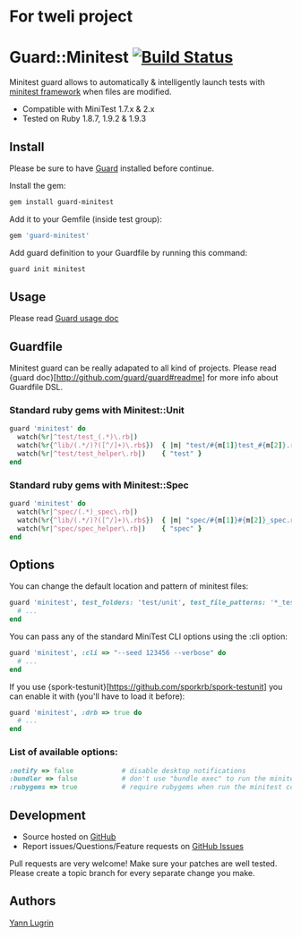 # For tweli project


Guard::Minitest [![Build Status](https://secure.travis-ci.org/guard/guard-minitest.png?branch=master)](http://travis-ci.org/guard/guard-minitest)
===============

Minitest guard allows to automatically & intelligently launch tests with
[minitest framework](http://github.com/seattlerb/minitest) when files are modified.

 * Compatible with MiniTest 1.7.x & 2.x
 * Tested on Ruby 1.8.7, 1.9.2 & 1.9.3

Install
-------

Please be sure to have [Guard](http://github.com/guard/guard) installed before continue.

Install the gem:

```bash
gem install guard-minitest
```

Add it to your Gemfile (inside test group):

```ruby
gem 'guard-minitest'
```

Add guard definition to your Guardfile by running this command:

```bash
guard init minitest
```

Usage
-----

Please read [Guard usage doc](http://github.com/guard/guard#readme)

Guardfile
---------

Minitest guard can be really adapated to all kind of projects.
Please read {guard doc}[http://github.com/guard/guard#readme] for more info about Guardfile DSL.

### Standard ruby gems with Minitest::Unit

```ruby
guard 'minitest' do
  watch(%r|^test/test_(.*)\.rb|)
  watch(%r{^lib/(.*/)?([^/]+)\.rb$})  { |m| "test/#{m[1]}test_#{m[2]}.rb" }
  watch(%r|^test/test_helper\.rb|)    { "test" }
end
```

### Standard ruby gems with Minitest::Spec

```ruby
guard 'minitest' do
  watch(%r|^spec/(.*)_spec\.rb|)
  watch(%r{^lib/(.*/)?([^/]+)\.rb$})  { |m| "spec/#{m[1]}#{m[2]}_spec.rb" }
  watch(%r|^spec/spec_helper\.rb|)    { "spec" }
end
```

Options
-------

You can change the default location and pattern of minitest files:

```ruby
guard 'minitest', test_folders: 'test/unit', test_file_patterns: '*_test.rb' do
  # ...
end
```

You can pass any of the standard MiniTest CLI options using the :cli option:

```ruby
guard 'minitest', :cli => "--seed 123456 --verbose" do
  # ...
end
```

If you use {spork-testunit}[https://github.com/sporkrb/spork-testunit] you can enable it with (you'll have to load it before):

```ruby
guard 'minitest', :drb => true do
  # ...
end
```

### List of available options:

```ruby
:notify => false            # disable desktop notifications
:bundler => false           # don't use "bundle exec" to run the minitest command, default: true
:rubygems => true           # require rubygems when run the minitest command (only if bundler is disabled), default: false
```

Development
-----------

* Source hosted on [GitHub](http://github.com/guard/guard-minitest)
* Report issues/Questions/Feature requests on [GitHub Issues](http://github.com/guard/guard-minitest/issues)

Pull requests are very welcome! Make sure your patches are well tested. Please create a topic branch for every separate change
you make.

Authors
-------

[Yann Lugrin](http://github.com/yannlugrin)

